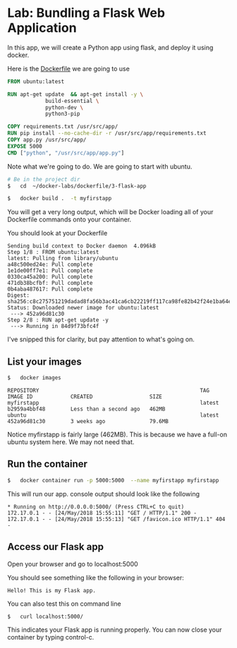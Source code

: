 <link rel='stylesheet' href='../../assets/css/main.css'/>

# Lab: Bundling a Flask Web Application

In this app, we will create a Python app using flask, and deploy it using docker.

Here is the [Dockerfile](Dockerfile) we are going to use

```Dockerfile
FROM ubuntu:latest

RUN apt-get update  && apt-get install -y \
			build-essential \
			python-dev \
			python3-pip 

COPY requirements.txt /usr/src/app/
RUN pip install --no-cache-dir -r /usr/src/app/requirements.txt
COPY app.py /usr/src/app/
EXPOSE 5000
CMD ["python", "/usr/src/app/app.py"]
```

Note what we're going to do.  We are going to start with ubuntu.

```bash
# Be in the project dir
$   cd  ~/docker-labs/dockerfile/3-flask-app

$   docker build .  -t myfirstapp
```

You will get a very long output, which will be Docker loading all of your
Dockerfile commands onto your container.

You should look at your Dockerfile

```console
Sending build context to Docker daemon  4.096kB
Step 1/8 : FROM ubuntu:latest
latest: Pulling from library/ubuntu
a48c500ed24e: Pull complete
1e1de00ff7e1: Pull complete
0330ca45a200: Pull complete
471db38bcfbf: Pull complete
0b4aba487617: Pull complete
Digest: sha256:c8c275751219dadad8fa56b3ac41ca6cb22219ff117ca98fe82b42f24e1ba64e
Status: Downloaded newer image for ubuntu:latest
 ---> 452a96d81c30
Step 2/8 : RUN apt-get update -y
 ---> Running in 84d9f73bfc4f
```

I've snipped this for clarity, but pay attention to what's going on.

## List your images

```bash
$   docker images
```

```console
REPOSITORY                                                   TAG                 IMAGE ID            CREATED                  SIZE
myfirstapp                                                   latest              b2959a4bbf48        Less than a second ago   462MB
ubuntu                                                       latest              452a96d81c30        3 weeks ago              79.6MB
```

Notice myfirstapp is fairly large (462MB). This is because we have a full-on ubuntu system here.  We may not  need that.

## Run the container

```bash
$   docker container run -p 5000:5000  --name myfirstapp myfirstapp
```

This will run our app.  console output should look like the following

```console
* Running on http://0.0.0.0:5000/ (Press CTRL+C to quit)
172.17.0.1 - - [24/May/2018 15:55:11] "GET / HTTP/1.1" 200 -
172.17.0.1 - - [24/May/2018 15:55:13] "GET /favicon.ico HTTP/1.1" 404 -
```

## Access our Flask app

Open your browser and go to localhost:5000

You should see something like the following in your browser:

```console
Hello! This is my Flask app.
```

You can also test this on command line

```bash
$   curl localhost:5000/
```

This indicates your Flask app is running properly. You can now close your container by typing control-c.
